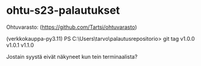 # ohtu-s23-palautukset

Ohtuvarasto: (https://github.com/Tartsi/ohtuvarasto)

(verkkokauppa-py3.11) PS C:\Users\tarvo\palautusrepositorio> git tag
v1.0.0
v1.0.1
v1.1.0

Jostain syystä eivät näkyneet kun tein terminaalista?
